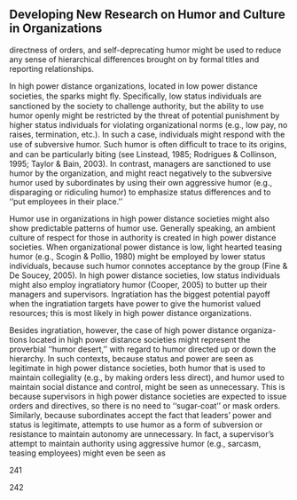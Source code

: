 ## Developing New Research on Humor and Culture in Organizations

directness of orders, and self-deprecating humor might be used to reduce any sense of hierarchical differences brought on by formal titles and reporting relationships.

In high power distance organizations, located in low power distance societies, the sparks might ﬂy. Speciﬁcally, low status individuals are sanctioned by the society to challenge authority, but the ability to use humor openly might be restricted by the threat of potential punishment by higher status individuals for violating organizational norms (e.g., low pay, no raises, termination, etc.). In such a case, individuals might respond with the use of subversive humor. Such humor is often difﬁcult to trace to its origins, and can be particularly biting (see Linstead, 1985; Rodrigues & Collinson, 1995; Taylor & Bain, 2003). In contrast, managers are sanctioned to use humor by the organization, and might react negatively to the subversive humor used by subordinates by using their own aggressive humor (e.g., disparaging or ridiculing humor) to emphasize status differences and to ‘‘put employees in their place.’’

Humor use in organizations in high power distance societies might also show predictable patterns of humor use. Generally speaking, an ambient culture of respect for those in authority is created in high power distance societies. When organizational power distance is low, light hearted teasing humor (e.g., Scogin & Pollio, 1980) might be employed by lower status individuals, because such humor connotes acceptance by the group (Fine & De Soucey, 2005). In high power distance societies, low status individuals might also employ ingratiatory humor (Cooper, 2005) to butter up their managers and supervisors. Ingratiation has the biggest potential payoff when the ingratiation targets have power to give the humorist valued resources; this is most likely in high power distance organizations.

Besides ingratiation, however, the case of high power distance organiza- tions located in high power distance societies might represent the proverbial ‘‘humor desert,’’ with regard to humor directed up or down the hierarchy. In such contexts, because status and power are seen as legitimate in high power distance societies, both humor that is used to maintain collegiality (e.g., by making orders less direct), and humor used to maintain social distance and control, might be seen as unnecessary. This is because supervisors in high power distance societies are expected to issue orders and directives, so there is no need to ‘‘sugar-coat’’ or mask orders. Similarly, because subordinates accept the fact that leaders’ power and status is legitimate, attempts to use humor as a form of subversion or resistance to maintain autonomy are unnecessary. In fact, a supervisor’s attempt to maintain authority using aggressive humor (e.g., sarcasm, teasing employees) might even be seen as

241

242